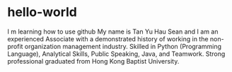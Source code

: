 # hello-world
I m learning how to use github
My name is Tan Yu Hau Sean and I am an experienced Associate with a demonstrated history of working in the non-profit organization management industry. Skilled in Python (Programming Language), Analytical Skills, Public Speaking, Java, and Teamwork. Strong professional graduated from Hong Kong Baptist University.
